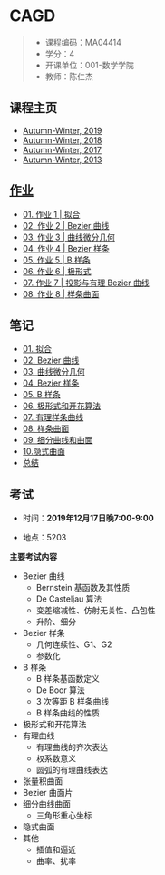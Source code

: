 # CAGD

> - 课程编码：MA04414
> - 学分：4
> - 开课单位：001-数学学院
> - 教师：陈仁杰

## 课程主页

- [Autumn-Winter, 2019](http://staff.ustc.edu.cn/~renjiec/CAGD_2019S1/default.htm) 
- [Autumn-Winter, 2018](http://staff.ustc.edu.cn/~lgliu/Courses/CAGD_2018_autumn-winter/default.htm) 
- [Autumn-Winter, 2017](http://staff.ustc.edu.cn/~lgliu/Courses/CAGD_2017_autumn-winter/default.htm) 
- [Autumn-Winter, 2013](http://staff.ustc.edu.cn/~lgliu/Courses/CAGD_2013_autumn-winter/default.htm) 

## [作业](homeworks/) 

- [01. 作业 1 | 拟合](homeworks/01/) 
- [02. 作业 2 | Bezier 曲线](homeworks/02/) 
- [03. 作业 3 | 曲线微分几何](homeworks/03/) 
- [04. 作业 4 | Bezier 样条](homeworks/04/) 
- [05. 作业 5 | B 样条](homeworks/05/) 
- [06. 作业 6 | 极形式](homeworks/06/) 
- [07. 作业 7 | 投影与有理 Bezier 曲线](homeworks/07/) 
- [08. 作业 8 | 样条曲面](homeworks/08/) 

## 笔记

- [01. 拟合](notes/01_Fit.md) 
- [02. Bezier 曲线](notes/02_BezierCurve.md) 
- [03. 曲线微分几何](notes/03_DifferentialGeometryCurve.md) 
- [04. Bezier 样条](notes/04_BezierSpline.md) 
- [05. B 样条](notes/05_BSpline.md) 
- [06. 极形式和开花算法](notes/06_PolarForm.md) 
- [07. 有理样条曲线](notes/07_Rational.md) 
- [08. 样条曲面](notes/08_SplineSurface.md) 
- [09. 细分曲线和曲面](notes/09_Subdivision.md) 
- [10.隐式曲面](notes/10_ImplicitSurface.md) 
- [总结](notes/Summary.md) 

## 考试

- 时间：**2019年12月17日晚7:00-9:00** 

- 地点：5203

**主要考试内容** 

- Bezier 曲线
  - Bernstein 基函数及其性质
  - De Casteljau 算法
  - 变差缩减性、仿射无关性、凸包性
  - 升阶、细分
- Bezier 样条
  - 几何连续性、G1、G2
  - 参数化
- B 样条
  - B 样条基函数定义
  - De Boor 算法
  - 3 次等距 B 样条曲线
  - B 样条曲线的性质
- 极形式和开花算法
- 有理曲线
  - 有理曲线的齐次表达
  - 权系数意义
  - 圆弧的有理曲线表达
- 张量积曲面
- Bezier 曲面片
- 细分曲线曲面
  - 三角形重心坐标
- 隐式曲面
- 其他
  - 插值和逼近
  - 曲率、扰率

